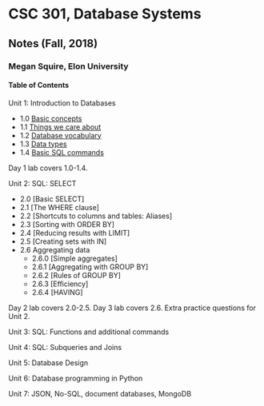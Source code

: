 # CSC 301, Database Systems
## Notes (Fall, 2018)
### Megan Squire, Elon University

#### Table of Contents
Unit 1: Introduction to Databases

* 1.0 [Basic concepts](https://github.com/megansquire/CSC301Fall2018/blob/master/Unit1/1.0Notes.md)
* 1.1 [Things we care about](https://github.com/megansquire/CSC301Fall2018/blob/master/Unit1/1.1Notes.md)
* 1.2 [Database vocabulary](https://github.com/megansquire/CSC301Fall2018/blob/master/Unit1/1.2Notes.md)
* 1.3 [Data types](https://github.com/megansquire/CSC301Fall2018/blob/master/Unit1/1.3Notes.md)
* 1.4 [Basic SQL commands](https://github.com/megansquire/CSC301Fall2018/blob/master/Unit1/1.4Notes.md)

Day 1 lab covers 1.0-1.4.

Unit 2: SQL: SELECT
* 2.0 [Basic SELECT]
* 2.1 [The WHERE clause]
* 2.2 [Shortcuts to columns and tables: Aliases]
* 2.3 [Sorting with ORDER BY]
* 2.4 [Reducing results with LIMIT]
* 2.5 [Creating sets with IN]
* 2.6 Aggregating data
    - 2.6.0 [Simple aggregates]
    - 2.6.1 [Aggregating with GROUP BY]
    - 2.6.2 [Rules of GROUP BY]
    - 2.6.3 [Efficiency]
    - 2.6.4 [HAVING]
    
Day 2 lab covers 2.0-2.5. Day 3 lab covers 2.6. Extra practice questions for Unit 2.

Unit 3: SQL: Functions and additional commands

Unit 4: SQL: Subqueries and Joins

Unit 5: Database Design

Unit 6: Database programming in Python

Unit 7: JSON, No-SQL, document databases, MongoDB
